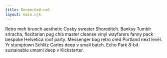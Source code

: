 ```yaml
---
title: Пепелсбей.net
layout: main.njk
---
```


Retro meh brunch aesthetic Cosby sweater Shoreditch. Banksy Tumblr sriracha, flexitarian pug chia master cleanse vinyl wayfarers fanny pack bespoke Helvetica roof party. Messenger bag retro cred Portland next level. Yr stumptown Schlitz Carles deep v small batch. Echo Park 8-bit sustainable umami deep v Kickstarter.
